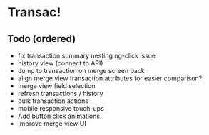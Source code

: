 # Transac!

## Todo (ordered)

- fix transaction summary <a> nesting ng-click issue
- history view (connect to API)
- Jump to transaction on merge screen back
- align merge view transaction attributes for easier comparison?
- merge view field selection
- refresh transactions / history
- bulk transaction actions
- mobile responsive touch-ups
- Add button click animations
- Improve merge view UI
